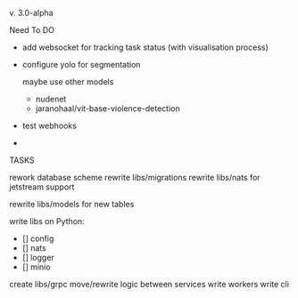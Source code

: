 v. 3.0-alpha

Need To DO

- add websocket for tracking task status (with visualisation process)
- configure yolo for segmentation

  maybe use other models

  - nudenet
  - jaranohaal/vit-base-violence-detection

- test webhooks
-

<!-- what is already done

Auth

- registration
- authentification
- authorization

Task-Agregator

- creating task
- checking status
- adding webhooks

Moderation

Result-Agregator

- agregating results
- sending results

Admin Analytics (Grafana)

- requests in a day, a week
- number of negative content
- top users with negative content -->

TASKS

rework database scheme
rewrite libs/migrations
rewrite libs/nats for jetstream support

<!-- --> rewrite libs/models for new tables

write libs on Python:

- [] config
- [] nats
- [] logger
- [] minio

create libs/grpc
move/rewrite logic between services
write workers
write cli
